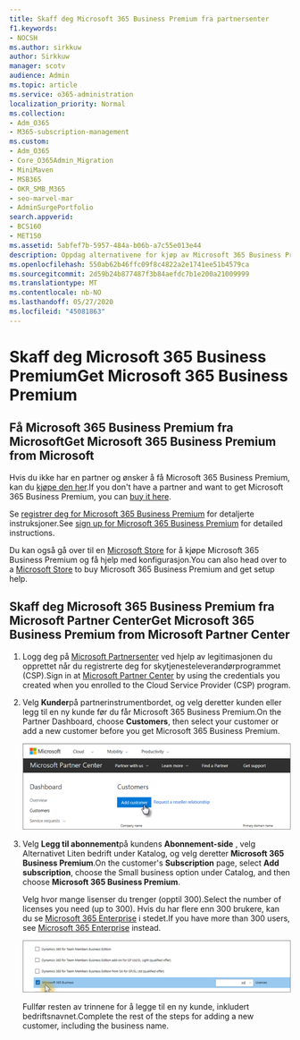 ```yaml
---
title: Skaff deg Microsoft 365 Business Premium fra partnersenter
f1.keywords:
- NOCSH
ms.author: sirkkuw
author: Sirkkuw
manager: scotv
audience: Admin
ms.topic: article
ms.service: o365-administration
localization_priority: Normal
ms.collection:
- Adm_O365
- M365-subscription-management
ms.custom:
- Adm_O365
- Core_O365Admin_Migration
- MiniMaven
- MSB365
- OKR_SMB_M365
- seo-marvel-mar
- AdminSurgePortfolio
search.appverid:
- BCS160
- MET150
ms.assetid: 5abfef7b-5957-484a-b06b-a7c55e013e44
description: Oppdag alternativene for kjøp av Microsoft 365 Business Premium og trinnvise instruksjoner for å kjøpe den fra Microsoft Partner Center.
ms.openlocfilehash: 550ab62b46ffc09f8c4822a2e1741ee51b4579ca
ms.sourcegitcommit: 2d59b24b877487f3b84aefdc7b1e200a21009999
ms.translationtype: MT
ms.contentlocale: nb-NO
ms.lasthandoff: 05/27/2020
ms.locfileid: "45081863"
---
```

# <a name="get-microsoft-365-business-premium"></a><span data-ttu-id="ff4af-103">Skaff deg Microsoft 365 Business Premium</span><span class="sxs-lookup"><span data-stu-id="ff4af-103">Get Microsoft 365 Business Premium</span></span>

## <a name="get-microsoft-365-business-premium-from-microsoft"></a><span data-ttu-id="ff4af-104">Få Microsoft 365 Business Premium fra Microsoft</span><span class="sxs-lookup"><span data-stu-id="ff4af-104">Get Microsoft 365 Business Premium from Microsoft</span></span>

<span data-ttu-id="ff4af-105">Hvis du ikke har en partner og ønsker å få Microsoft 365 Business Premium, kan du [kjøpe den her](https://www.microsoft.com/en-US/microsoft-365/business).</span><span class="sxs-lookup"><span data-stu-id="ff4af-105">If you don't have a partner and want to get Microsoft 365 Business Premium, you can [buy it here](https://www.microsoft.com/en-US/microsoft-365/business).</span></span>

<span data-ttu-id="ff4af-106">Se [registrer deg for Microsoft 365 Business Premium](sign-up.md) for detaljerte instruksjoner.</span><span class="sxs-lookup"><span data-stu-id="ff4af-106">See [sign up for Microsoft 365 Business Premium](sign-up.md) for detailed instructions.</span></span>

<span data-ttu-id="ff4af-107">Du kan også gå over til en [Microsoft Store](https://www.microsoft.com/en-us/store/locations/find-a-store?icid=en_US_Store_UH_FAS) for å kjøpe Microsoft 365 Business Premium og få hjelp med konfigurasjon.</span><span class="sxs-lookup"><span data-stu-id="ff4af-107">You can also head over to a [Microsoft Store](https://www.microsoft.com/en-us/store/locations/find-a-store?icid=en_US_Store_UH_FAS) to buy Microsoft 365 Business Premium and get setup help.</span></span>
  
## <a name="get-microsoft-365-business-premium-from-microsoft-partner-center"></a><span data-ttu-id="ff4af-108">Skaff deg Microsoft 365 Business Premium fra Microsoft Partner Center</span><span class="sxs-lookup"><span data-stu-id="ff4af-108">Get Microsoft 365 Business Premium from Microsoft Partner Center</span></span>

1. <span data-ttu-id="ff4af-109">Logg deg på [Microsoft Partnersenter](https://go.microsoft.com/fwlink/p/?linkid=849910) ved hjelp av legitimasjonen du opprettet når du registrerte deg for skytjenesteleverandørprogrammet (CSP).</span><span class="sxs-lookup"><span data-stu-id="ff4af-109">Sign in at [Microsoft Partner Center](https://go.microsoft.com/fwlink/p/?linkid=849910) by using the credentials you created when you enrolled to the Cloud Service Provider (CSP) program.</span></span> 
    
2. <span data-ttu-id="ff4af-110">Velg **Kunder**på partnerinstrumentbordet, og velg deretter kunden eller legg til en ny kunde før du får Microsoft 365 Business Premium.</span><span class="sxs-lookup"><span data-stu-id="ff4af-110">On the Partner Dashboard, choose **Customers**, then select your customer or add a new customer before you get Microsoft 365 Business Premium.</span></span>
    
    ![Legg til en kunde i Microsoft Partner-senteret.](../media/ec807d07-bbd2-411f-8fe1-c644cf9a3882.png)
  
3. <span data-ttu-id="ff4af-112">Velg **Legg til abonnement**på kundens **Abonnement-side** , velg Alternativet Liten bedrift under Katalog, og velg deretter **Microsoft 365 Business Premium**.</span><span class="sxs-lookup"><span data-stu-id="ff4af-112">On the customer's **Subscription** page, select **Add subscription**, choose the Small business option under Catalog, and then choose **Microsoft 365 Business Premium**.</span></span>
    
    <span data-ttu-id="ff4af-113">Velg hvor mange lisenser du trenger (opptil 300).</span><span class="sxs-lookup"><span data-stu-id="ff4af-113">Select the number of licenses you need (up to 300).</span></span> <span data-ttu-id="ff4af-114">Hvis du har flere enn 300 brukere, kan du se [Microsoft 365 Enterprise](https://go.microsoft.com/fwlink/p/?linkid=862316) i stedet.</span><span class="sxs-lookup"><span data-stu-id="ff4af-114">If you have more than 300 users, see [Microsoft 365 Enterprise](https://go.microsoft.com/fwlink/p/?linkid=862316) instead.</span></span> 
    
    ![Velg småbedrifter på Ny abonnement-siden.](../media/52d99e89-2175-4974-84bb-dd626048541b.png)
  
    <span data-ttu-id="ff4af-116">Fullfør resten av trinnene for å legge til en ny kunde, inkludert bedriftsnavnet.</span><span class="sxs-lookup"><span data-stu-id="ff4af-116">Complete the rest of the steps for adding a new customer, including the business name.</span></span>
    



